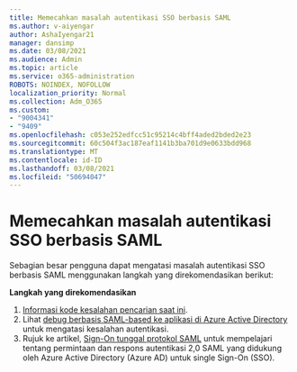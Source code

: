 ```yaml
---
title: Memecahkan masalah autentikasi SSO berbasis SAML
ms.author: v-aiyengar
author: AshaIyengar21
manager: dansimp
ms.date: 03/08/2021
ms.audience: Admin
ms.topic: article
ms.service: o365-administration
ROBOTS: NOINDEX, NOFOLLOW
localization_priority: Normal
ms.collection: Adm_O365
ms.custom:
- "9004341"
- "9409"
ms.openlocfilehash: c053e252edfcc51c95214c4bff4aded2bded2e23
ms.sourcegitcommit: 60c504f3ac187eaf1141b3ba701d9e0633bdd968
ms.translationtype: MT
ms.contentlocale: id-ID
ms.lasthandoff: 03/08/2021
ms.locfileid: "50694047"
---
```

# <a name="troubleshoot-saml-based-sso-authentication-issues"></a>Memecahkan masalah autentikasi SSO berbasis SAML

Sebagian besar pengguna dapat mengatasi masalah autentikasi SSO berbasis SAML menggunakan langkah yang direkomendasikan berikut:

**Langkah yang direkomendasikan**
1. [Informasi kode kesalahan pencarian saat ini](https://docs.microsoft.com/azure/active-directory/develop/reference-aadsts-error-codes#lookup-current-error-code-information).
1. Lihat [debug berbasis SAML-based ke aplikasi di Azure Active Directory](https://docs.microsoft.com/azure/active-directory/manage-apps/debug-saml-sso-issues) untuk mengatasi kesalahan autentikasi.
1. Rujuk ke artikel, [Sign-On tunggal protokol SAML](https://docs.microsoft.com/azure/active-directory/develop/single-sign-on-saml-protocol) untuk mempelajari tentang permintaan dan respons autentikasi 2,0 SAML yang didukung oleh Azure Active Directory (Azure AD) untuk single Sign-On (SSO).


